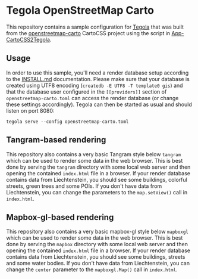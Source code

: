 # Tegola OpenStreetMap Carto

This repository contains a sample configuration for [Tegola](https://tegola.io/) that was built from the [openstreetmap-carto](https://github.com/gravitystorm/openstreetmap-carto) CartoCSS project using the script in [App-CartoCSS2Tegola](https://github.com/mstock/App-CartoCSS2Tegola/).

## Usage

In order to use this sample, you'll need a render database setup according to the [INSTALL.md](https://github.com/gravitystorm/openstreetmap-carto/blob/master/INSTALL.md) documentation. Please make sure that your database is created using UTF8 encoding (`createdb -E UTF8 -T template0 gis`) and that the database user configured in the `[[providers]]` section of `openstreetmap-carto.toml` can access the render database (or change these settings accordingly). Tegola can then be started as usual and should listen on port 8080:

	tegola serve --config openstreetmap-carto.toml

## Tangram-based rendering

This repository also contains a very basic Tangram style below `tangram` which can be used to render some data in the web browser. This is best done by serving the `tangram` directory with some local web server and then opening the contained `index.html` file in a browser. If your render database contains data from Liechtenstein, you should see some buildings, colorful streets, green trees and some POIs. If you don't have data from Liechtenstein, you can change the parameters to the `map.setView()` call in `index.html`.

## Mapbox-gl-based rendering

This repository also contains a very basic mapbox-gl style below `mapboxgl` which can be used to render some data in the web browser. This is best done by serving the `mapbox` directory with some local web server and then opening the contained `index.html` file in a browser. If your render database contains data from Liechtenstein, you should see some buildings, streets and some water bodies. If you don't have data from Liechtenstein, you can change the `center` parameter to the `mapboxgl.Map()` call in `index.html`.
